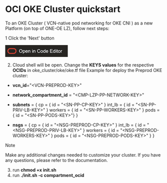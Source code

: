 # OCI OKE Cluster quickstart

To an OKE Cluster ( VCN-native pod networking for OKE CNI ) as a new Platform (on top of ONE-OE LZ), follow next steps:

1 Click the 'Next' button

[![Open in Code Editor](https://raw.githubusercontent.com/oracle-devrel/oci-code-editor-samples/main/images/open-in-code-editor.png)](https://cloud.oracle.com/?region=home&cs_repo_url=https://github.com/paolajuarezgomez/oke_cluster.git&cs_branch=main&cs_readme_path=INIT.md&cs_open_ce=false)

2. Cloud shell will be open. Change the **KEYS values** for the respective **OCIDs** in oke_cluster/oke/oke.tf file 
Example for deploy the Preprod OKE cluster:

  * **vcn_id**="\<VCN-PREPROD-KEY>"

  * **network_compartment_id** = "\<CMP-LZP-PP-NETWORK-KEY>"

  * **subnets** = {
  cp       = { id = "\<SN-PP-CP-KEY>" }
  int_lb   = { id = "\<SN-PP-PRIV-LB-KEY>" }
  workers  = { id = "\<SN-PP-WORKERS-KEY>" }
  pods     = { id = "\<SN-PP-PODS-KEY>"}
  }

  * **nsgs** = {
  cp       = { id = "\<NSG-PREPROD-CP-KEY>" }
  int_lb   = { id = "\<NSG-PREPROD-PRIV-LB-KEY>" }
  workers  = { id = "\<NSG-PREPROD-WORKERS-KEY>" }
  pods     = { id = "\<NSG-PREPROD-PODS-KEY>" }
  }

> [!NOTE]
> Make any additional changes needed to customize your cluster. If you have any questions, please refer to the documentation.

3. run **chmod +x init.sh**
4. run **./init.sh -c compartment_ocid**


